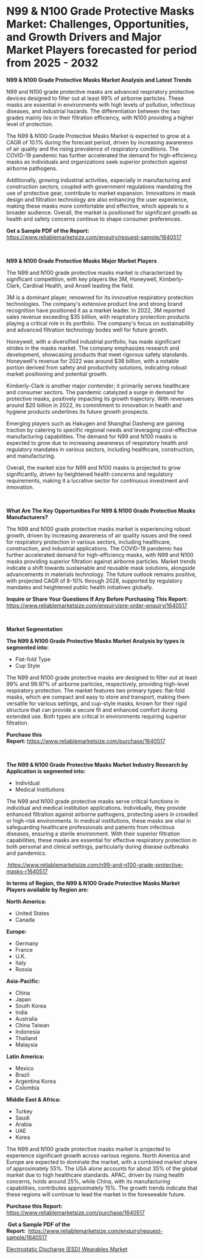 <p><h1>N99 & N100 Grade Protective Masks Market: Challenges, Opportunities, and Growth Drivers and Major Market Players forecasted for period from 2025 - 2032</h1></p><p><strong>N99 & N100 Grade Protective Masks Market Analysis and Latest Trends</strong></p>
<p><p>N99 and N100 grade protective masks are advanced respiratory protective devices designed to filter out at least 99% of airborne particles. These masks are essential in environments with high levels of pollution, infectious diseases, and industrial hazards. The differentiation between the two grades mainly lies in their filtration efficiency, with N100 providing a higher level of protection.</p><p>The N99 & N100 Grade Protective Masks Market is expected to grow at a CAGR of 10.1% during the forecast period, driven by increasing awareness of air quality and the rising prevalence of respiratory conditions. The COVID-19 pandemic has further accelerated the demand for high-efficiency masks as individuals and organizations seek superior protection against airborne pathogens. </p><p>Additionally, growing industrial activities, especially in manufacturing and construction sectors, coupled with government regulations mandating the use of protective gear, contribute to market expansion. Innovations in mask design and filtration technology are also enhancing the user experience, making these masks more comfortable and effective, which appeals to a broader audience. Overall, the market is positioned for significant growth as health and safety concerns continue to shape consumer preferences.</p></p>
<p><strong>Get a Sample PDF of the Report:&nbsp;</strong> <a href="https://www.reliablemarketsize.com/enquiry/request-sample/1640517?utm_campaign=3553&utm_medium=2&utm_source=Github&utm_content=ia&utm_term=05042025&utm_id=n99-n100-grade-protective-masks">https://www.reliablemarketsize.com/enquiry/request-sample/1640517</a></p>
<p>&nbsp;</p>
<p><strong>N99 & N100 Grade Protective Masks Major Market Players</strong></p>
<p><p>The N99 and N100 grade protective masks market is characterized by significant competition, with key players like 3M, Honeywell, Kimberly-Clark, Cardinal Health, and Ansell leading the field. </p><p>3M is a dominant player, renowned for its innovative respiratory protection technologies. The company's extensive product line and strong brand recognition have positioned it as a market leader. In 2022, 3M reported sales revenue exceeding $35 billion, with respiratory protection products playing a critical role in its portfolio. The company's focus on sustainability and advanced filtration technology bodes well for future growth.</p><p>Honeywell, with a diversified industrial portfolio, has made significant strides in the masks market. The company emphasizes research and development, showcasing products that meet rigorous safety standards. Honeywell's revenue for 2022 was around $36 billion, with a notable portion derived from safety and productivity solutions, indicating robust market positioning and potential growth.</p><p>Kimberly-Clark is another major contender; it primarily serves healthcare and consumer sectors. The pandemic catalyzed a surge in demand for protective masks, positively impacting its growth trajectory. With revenues around $20 billion in 2022, its commitment to innovation in health and hygiene products underlines its future growth prospects.</p><p>Emerging players such as Hakugen and Shanghai Dasheng are gaining traction by catering to specific regional needs and leveraging cost-effective manufacturing capabilities. The demand for N99 and N100 masks is expected to grow due to increasing awareness of respiratory health and regulatory mandates in various sectors, including healthcare, construction, and manufacturing.</p><p>Overall, the market size for N99 and N100 masks is projected to grow significantly, driven by heightened health concerns and regulatory requirements, making it a lucrative sector for continuous investment and innovation.</p></p>
<p>&nbsp;</p>
<p><strong>What Are The Key Opportunities For N99 & N100 Grade Protective Masks Manufacturers?</strong></p>
<p><p>The N99 and N100 grade protective masks market is experiencing robust growth, driven by increasing awareness of air quality issues and the need for respiratory protection in various sectors, including healthcare, construction, and industrial applications. The COVID-19 pandemic has further accelerated demand for high-efficiency masks, with N99 and N100 masks providing superior filtration against airborne particles. Market trends indicate a shift towards sustainable and reusable mask solutions, alongside advancements in materials technology. The future outlook remains positive, with projected CAGR of 8-10% through 2028, supported by regulatory mandates and heightened public health initiatives globally.</p></p>
<p><strong>Inquire or Share Your Questions If Any Before Purchasing This Report:</strong> <a href="https://www.reliablemarketsize.com/enquiry/pre-order-enquiry/1640517?utm_campaign=3553&utm_medium=2&utm_source=Github&utm_content=ia&utm_term=05042025&utm_id=n99-n100-grade-protective-masks">https://www.reliablemarketsize.com/enquiry/pre-order-enquiry/1640517</a></p>
<p>&nbsp;</p>
<p><strong>Market Segmentation</strong></p>
<p><strong>The N99 & N100 Grade Protective Masks Market Analysis by types is segmented into:</strong></p>
<p><ul><li>Flat-fold Type</li><li>Cup Style</li></ul></p>
<p><p>The N99 and N100 grade protective masks are designed to filter out at least 99% and 99.97% of airborne particles, respectively, providing high-level respiratory protection. The market features two primary types: flat-fold masks, which are compact and easy to store and transport, making them versatile for various settings, and cup-style masks, known for their rigid structure that can provide a secure fit and enhanced comfort during extended use. Both types are critical in environments requiring superior filtration.</p></p>
<p><strong>Purchase this Report:&nbsp;</strong><a href="https://www.reliablemarketsize.com/purchase/1640517?utm_campaign=3553&utm_medium=2&utm_source=Github&utm_content=ia&utm_term=05042025&utm_id=n99-n100-grade-protective-masks">https://www.reliablemarketsize.com/purchase/1640517</a></p>
<p>&nbsp;</p>
<p><strong>The N99 & N100 Grade Protective Masks Market Industry Research by Application is segmented into:</strong></p>
<p><ul><li>Individual</li><li>Medical Institutions</li></ul></p>
<p><p>The N99 and N100 grade protective masks serve critical functions in individual and medical institution applications. Individually, they provide enhanced filtration against airborne pathogens, protecting users in crowded or high-risk environments. In medical institutions, these masks are vital in safeguarding healthcare professionals and patients from infectious diseases, ensuring a sterile environment. With their superior filtration capabilities, these masks are essential for effective respiratory protection in both personal and clinical settings, particularly during disease outbreaks and pandemics.</p></p>
<p><a href="https://www.reliablemarketsize.com/n99-and-n100-grade-protective-masks-r1640517?utm_campaign=3553&utm_medium=2&utm_source=Github&utm_content=ia&utm_term=05042025&utm_id=n99-n100-grade-protective-masks">&nbsp;https://www.reliablemarketsize.com/n99-and-n100-grade-protective-masks-r1640517</a></p>
<p><strong>In terms of Region, the N99 & N100 Grade Protective Masks Market Players available by Region are:</strong></p>
<p>
    <p> <strong> North America: </strong>
        <ul>
            <li>United States</li>
            <li>Canada</li>
        </ul>
        </p> 
    <p> <strong> Europe: </strong>
        <ul>
            <li>Germany</li>
            <li>France</li>
            <li>U.K.</li>
            <li>Italy</li>
            <li>Russia</li>
        </ul>
        </p> 
    <p> <strong> Asia-Pacific: </strong>
        <ul>
            <li>China</li>
            <li>Japan</li>
            <li>South Korea</li>
            <li>India</li>
            <li>Australia</li>
            <li>China Taiwan</li>
            <li>Indonesia</li>
            <li>Thailand</li>
            <li>Malaysia</li>
        </ul>
        </p> 
    <p> <strong> Latin America: </strong>
        <ul>
            <li>Mexico</li>
            <li>Brazil</li>
            <li>Argentina Korea</li>
            <li>Colombia</li>
        </ul>
        </p> 
    <p> <strong> Middle East & Africa: </strong>
        <ul>
            <li>Turkey</li>
            <li>Saudi</li>
            <li>Arabia</li>
            <li>UAE</li>
            <li>Korea</li>
        </ul>
    </p>
    </p>
<p><p>The N99 and N100 grade protective masks market is projected to experience significant growth across various regions. North America and Europe are expected to dominate the market, with a combined market share of approximately 55%. The USA alone accounts for about 35% of the global market due to high healthcare standards. APAC, driven by rising health concerns, holds around 25%, while China, with its manufacturing capabilities, contributes approximately 15%. The growth trends indicate that these regions will continue to lead the market in the foreseeable future.</p></p>
<p><strong>Purchase this Report: </strong><a href="https://www.reliablemarketsize.com/purchase/1640517?utm_campaign=3553&utm_medium=2&utm_source=Github&utm_content=ia&utm_term=05042025&utm_id=n99-n100-grade-protective-masks">https://www.reliablemarketsize.com/purchase/1640517</a></p>
<p>&nbsp;<strong>Get a Sample PDF of the Report:&nbsp;&nbsp;</strong><a href="https://www.reliablemarketsize.com/enquiry/request-sample/1640517?utm_campaign=3553&utm_medium=2&utm_source=Github&utm_content=ia&utm_term=05042025&utm_id=n99-n100-grade-protective-masks">https://www.reliablemarketsize.com/enquiry/request-sample/1640517</a></p>
<p><strong></strong></p>
<p><p><a href="https://github.com/storcweithzg/Market-Research-Report-List-1/blob/main/electrostatic-discharge-esd-wearables-market.md?utm_campaign=3553&utm_medium=2&utm_source=Github&utm_content=ia&utm_term=05042025&utm_id=n99-n100-grade-protective-masks">Electrostatic Discharge (ESD) Wearables Market</a></p></p>